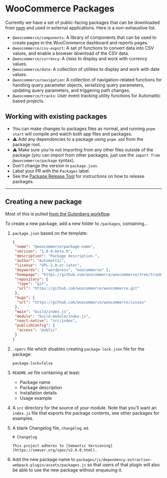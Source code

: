 # WooCommerce Packages

Currently we have a set of public-facing packages that can be downloaded from [npm](https://www.npmjs.com/org/woocommerce) and used in external applications. Here is a non-exhaustive list.

- `@woocommerce/components`: A library of components that can be used to create pages in the WooCommerce dashboard and reports pages.
- `@woocommerce/csv-export`: A set of functions to convert data into CSV values, and enable a browser download of the CSV data.
- `@woocommerce/currency`: A class to display and work with currency values.
- `@woocommerce/date`: A collection of utilities to display and work with date values.
- `@woocommerce/navigation`: A collection of navigation-related functions for handling query parameter objects, serializing query parameters, updating query parameters, and triggering path changes.
- `@woocommerce/tracks`: User event tracking utility functions for Automattic based projects.

## Working with existing packages

- You can make changes to packages files as normal, and running `pnpm start` will compile and watch both app files and packages.
- :warning: Add any dependencies to a package using `pnpm add` from the package root.
- :warning: Make sure you're not importing from any other files outside of the package (you can import from other packages, just use the `import from @woocommerce/package` syntax).
- Don't change the version in `package.json`.
- Label your PR with the `Packages` label.
- See the [Package Release Tool](https://github.com/woocommerce/woocommerce/blob/f9e7a5a3fb11cdd4dc064c02e045cf429cb6a2b6/tools/package-release/README.md) for instructions on how to release packages.

---

## Creating a new package

Most of this is pulled [from the Gutenberg workflow](https://github.com/WordPress/gutenberg/blob/trunk/CONTRIBUTING.md#creating-new-package).

To create a new package, add a new folder to `/packages`, containing…

1. `package.json` based on the template:

    ```json
    {
     "name": "@woocommerce/package-name",
     "version": "1.0.0-beta.0",
     "description": "Package description.",
     "author": "Automattic",
     "license": "GPL-2.0-or-later",
     "keywords": [ "wordpress", "woocommerce" ],
     "homepage": "https://github.com/woocommerce/woocommerce/tree/trunk/packages/js/[_YOUR_PACKAGE_]/README.md",
     "repository": {
      "type": "git",
      "url": "https://github.com/woocommerce/woocommerce.git"
     },
     "bugs": {
      "url": "https://github.com/woocommerce/woocommerce/issues"
     },
     "main": "build/index.js",
     "module": "build-module/index.js",
     "react-native": "src/index",
     "publishConfig": {
      "access": "public"
     }
    }
    ```

2. `.npmrc` file which disables creating `package-lock.json` file for the package:

    ```text
    package-lock=false
    ```

3. `README.md` file containing at least:
    - Package name
    - Package description
    - Installation details
    - Usage example
4. A `src` directory for the source of your module. Note that you'll want an `index.js` file that exports the package contents, see other packages for examples.
5. A blank Changelog file, `changelog.md`.

    ```text
    # Changelog

    This project adheres to [Semantic Versioning](https://semver.org/spec/v2.0.0.html).
    ```

6. Add the new package name to `packages/js/dependency-extraction-webpack-plugin/assets/packages.js` so that users of that plugin will also be able to use the new package without enqueuing it.
